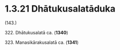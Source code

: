

# 1.3.21 Dhātukusalatāduka




(143.)

322\. Dhātukusalatā ca. (**1340**)

323\. Manasikārakusalatā ca. (**1341**)



